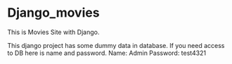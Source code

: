 # Django_movies
This is Movies Site with Django.

This django project has some dummy data in database. If you need access to DB here is name and password.
Name: Admin
Password: test4321

